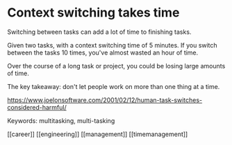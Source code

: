 # Context switching takes time

Switching between tasks can add a lot of time to finishing tasks.

Given two tasks, with a context switching time of 5 minutes. If you switch between the tasks 10 times, you've almost wasted an hour of time.

Over the course of a long task or project, you could be losing large amounts of time.

The key takeaway: don't let people work on more than one thing at a time.

https://www.joelonsoftware.com/2001/02/12/human-task-switches-considered-harmful/

Keywords: multitasking, multi-tasking

[[career]]
[[engineering]]
[[management]]
[[timemanagement]]